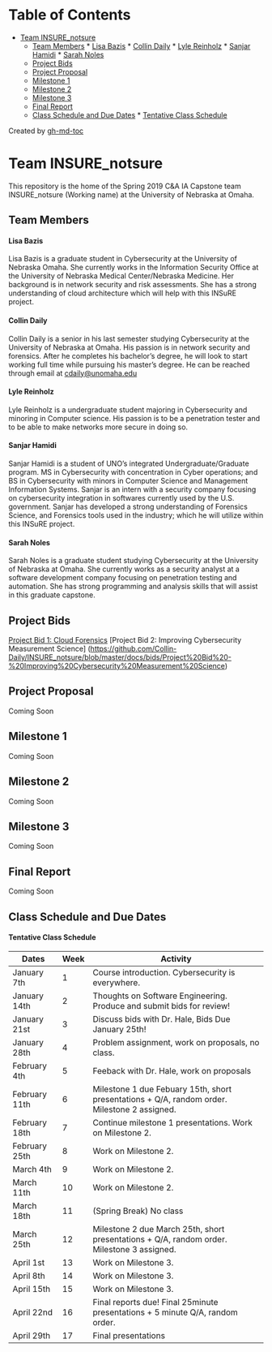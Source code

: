 ﻿Table of Contents
=================

   * [Team INSURE_notsure](#team-insure_notsure)
      * [Team Members](#team-members)
            * [Lisa Bazis](#lisa-bazis)
            * [Collin Daily](#collin-daily)
            * [Lyle Reinholz](#lyle-reinholz)
            * [Sanjar Hamidi](#sanjar-hamidi)
            * [Sarah Noles](#sarah-noles)
      * [Project Bids](#project-bids)
      * [Project Proposal](#project-proposal)
      * [Milestone 1](#milestone-1)
      * [Milestone 2](#milestone-2)
      * [Milestone 3](#milestone-3)
      * [Final Report](#final-report)
      * [Class Schedule and Due Dates](#class-schedule-and-due-dates)
            * [Tentative Class Schedule](#tentative-class-schedule)

Created by [gh-md-toc](https://github.com/ekalinin/github-markdown-toc)


# Team INSURE_notsure
This repository is the home of the Spring 2019 C&A IA Capstone team INSURE_notsure (Working name) at the University of Nebraska at Omaha.

## Team Members
#### Lisa Bazis
Lisa Bazis is a graduate student in Cybersecurity at the University of Nebraska Omaha.  She currently works in the Information Security Office at the University of Nebraska Medical Center/Nebraska Medicine.  Her background is in network security and risk assessments.  She has a strong understanding of cloud architecture which will help with this INSuRE project.

#### Collin Daily
Collin Daily is a senior in his last semester studying Cybersecurity at the University of Nebraska at Omaha. His passion is in network security and forensics. After he completes his bachelor’s degree, he will look to start working full time while pursuing his master’s degree. He can be reached through email at cdaily@unomaha.edu

#### Lyle Reinholz
Lyle Reinholz is a undergraduate student majoring in Cybersecurity and minoring in Computer science. His passion is to be a penetration tester and to be able to make networks more secure in doing so.

#### Sanjar Hamidi
Sanjar Hamidi is a student of UNO’s integrated Undergraduate/Graduate program. MS in Cybersecurity with concentration in Cyber operations; and BS in Cybersecurity with minors in Computer Science and Management Information Systems. Sanjar is an intern with a security company focusing on cybersecurity integration in softwares currently used by the U.S. government. Sanjar has developed a strong understanding of Forensics Science, and Forensics tools used in the industry; which he will utilize within this INSuRE project. 

#### Sarah Noles
Sarah Noles is a graduate student studying Cybersecurity at the University of Nebraska at Omaha.  She currently works as a security analyst at a software development company focusing on penetration testing and automation.  She has strong programming and analysis skills that will assist in this graduate capstone.

## Project Bids
[Project Bid 1: Cloud Forensics](https://github.com/Collin-Daily/INSURE_notsure/blob/master/docs/bids/Project%20Bid%20-%20Cloud%20Forensics)
[Project Bid 2: Improving Cybersecurity Measurement Science] (https://github.com/Collin-Daily/INSURE_notsure/blob/master/docs/bids/Project%20Bid%20-%20Improving%20Cybersecurity%20Measurement%20Science)

## Project Proposal
Coming Soon

## Milestone 1
Coming Soon

## Milestone 2
Coming Soon

## Milestone 3
Coming Soon

## Final Report
Coming Soon

## Class Schedule and Due Dates
#### Tentative Class Schedule
| Dates | Week | Activity|
|-------|------|---------|
| January 7th | 1 | Course introduction. Cybersecurity is everywhere.|
| January 14th | 2 | Thoughts on Software Engineering. Produce and submit bids for review! |
| January 21st | 3 | Discuss bids with Dr. Hale, Bids Due January 25th! |
| January 28th | 4 | Problem assignment, work on proposals, no class. |
| February 4th | 5 | Feeback with Dr. Hale, work on proposals |
| February 11th | 6 | Milestone 1 due Febuary 15th, short presentations +  Q/A, random order. Milestone 2 assigned. |
| February 18th | 7 | Continue milestone 1 presentations. Work on Milestone 2. |
| February 25th | 8 | Work on Milestone 2.|
| March 4th | 9 | Work on Milestone 2. |
| March 11th | 10 | Work on Milestone 2. |
| March 18th | 11 | (Spring Break) No class |
| March 25th | 12 | Milestone 2 due March 25th, short presentations + Q/A, random order. Milestone 3 assigned. |
| April 1st | 13 | Work on Milestone 3. |
| April 8th | 14 | Work on Milestone 3. |
| April 15th | 15 | Work on Milestone 3. |
| April 22nd | 16 | Final reports due! Final 25minute presentations + 5 minute Q/A, random order. |
| April 29th | 17 | Final presentations |
